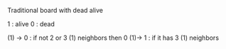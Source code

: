 Traditional board with dead alive

1 : alive
0 : dead

(1) -> 0 : if not 2 or 3 (1) neighbors then 0
(1)-> 1 : if it has 3 (1) neighbors
